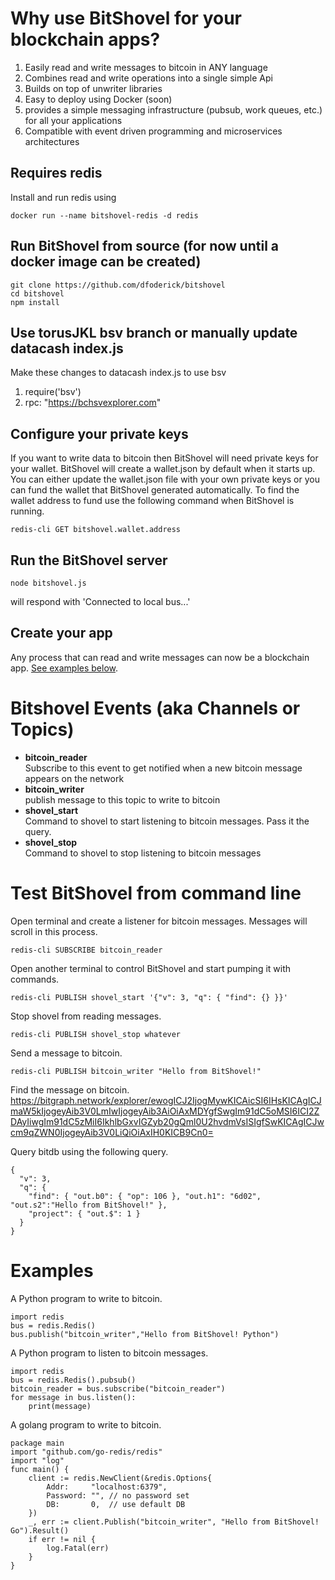 
# Why use BitShovel for your blockchain apps?  
1) Easily read and write messages to bitcoin in ANY language
2) Combines read and write operations into a single simple Api
3) Builds on top of unwriter libraries
4) Easy to deploy using Docker (soon)
5) provides a simple messaging infrastructure (pubsub, work queues, etc.) for all your applications
6) Compatible with event driven programming and microservices architectures

## Requires redis
Install and run redis using  
```
docker run --name bitshovel-redis -d redis
```

## Run BitShovel from source (for now until a docker image can be created)  
```
git clone https://github.com/dfoderick/bitshovel
cd bitshovel
npm install
```
## Use torusJKL bsv branch or manually update datacash index.js
Make these changes to datacash index.js to use bsv
1) require('bsv')
2) rpc: "https://bchsvexplorer.com"

## Configure your private keys
If you want to write data to bitcoin then BitShovel will need private keys for your wallet.
BitShovel will create a wallet.json by default when it starts up. You can either update
the wallet.json file with your own private keys or you can fund the wallet that BitShovel
generated automatically. To find the wallet address to fund use the following command when BitShovel is running.
```
redis-cli GET bitshovel.wallet.address
```
## Run the BitShovel server
```
node bitshovel.js
```
will respond with 'Connected to local bus...'

## Create your app
Any process that can read and write messages can now be a blockchain app. [See examples below](#examples).

# Bitshovel Events (aka Channels or Topics)
* **bitcoin_reader**  
  Subscribe to this event to get notified when a new bitcoin message appears on the network
* **bitcoin_writer**  
  publish message to this topic to write to bitcoin
* **shovel_start**  
  Command to shovel to start listening to bitcoin messages. Pass it the query.
* **shovel_stop**  
  Command to shovel to stop listening to bitcoin messages

# Test BitShovel from command line
Open terminal and create a listener for bitcoin messages. Messages will scroll in this process.
```
redis-cli SUBSCRIBE bitcoin_reader
```
Open another terminal to control BitShovel and start pumping it with commands.
```
redis-cli PUBLISH shovel_start '{"v": 3, "q": { "find": {} }}'
```
Stop shovel from reading messages.
```
redis-cli PUBLISH shovel_stop whatever
```
Send a message to bitcoin.
```
redis-cli PUBLISH bitcoin_writer "Hello from BitShovel!"
```
Find the message on bitcoin.  
https://bitgraph.network/explorer/ewogICJ2IjogMywKICAicSI6IHsKICAgICJmaW5kIjogeyAib3V0LmIwIjogeyAib3AiOiAxMDYgfSwgIm91dC5oMSI6ICI2ZDAyIiwgIm91dC5zMiI6IkhlbGxvIGZyb20gQml0U2hvdmVsISIgfSwKICAgICJwcm9qZWN0IjogeyAib3V0LiQiOiAxIH0KICB9Cn0=

Query bitdb using the following query.
```
{
  "v": 3,
  "q": {
    "find": { "out.b0": { "op": 106 }, "out.h1": "6d02", "out.s2":"Hello from BitShovel!" },
    "project": { "out.$": 1 }
  }
}
```

# Examples
A Python program to write to bitcoin.
```
import redis
bus = redis.Redis()
bus.publish("bitcoin_writer","Hello from BitShovel! Python")
```
A Python program to listen to bitcoin messages.
```
import redis
bus = redis.Redis().pubsub()
bitcoin_reader = bus.subscribe("bitcoin_reader")
for message in bus.listen():
    print(message)
```
A golang program to write to bitcoin.
```
package main
import "github.com/go-redis/redis"
import "log"
func main() {
	client := redis.NewClient(&redis.Options{
		Addr:     "localhost:6379",
		Password: "", // no password set
		DB:       0,  // use default DB
	})
	_, err := client.Publish("bitcoin_writer", "Hello from BitShovel! Go").Result()
	if err != nil {
		log.Fatal(err)
	}
}
```
